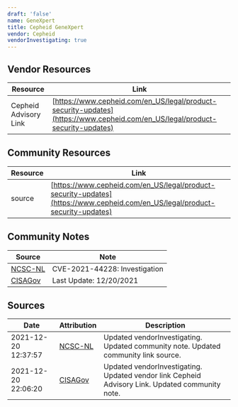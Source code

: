 ```yaml
---
draft: 'false'
name: GeneXpert
title: Cepheid GeneXpert
vendor: Cepheid
vendorInvestigating: true
---
```


## Vendor Resources
| Resource | Link |
| --- | --- |
| Cepheid Advisory Link | [https://www.cepheid.com/en_US/legal/product-security-updates](https://www.cepheid.com/en_US/legal/product-security-updates) |

## Community Resources
| Resource | Link |
| --- | --- |
| source | [https://www.cepheid.com/en_US/legal/product-security-updates](https://www.cepheid.com/en_US/legal/product-security-updates) |

## Community Notes
| Source | Note |
| --- | --- |
| [NCSC-NL](https://github.com/NCSC-NL/log4shell/blob/main/software/README.md) | CVE-2021-44228: Investigation </ul> |
| [CISAGov](https://raw.githubusercontent.com/cisagov/log4j-affected-db/develop/README.md) | Last Update: 12/20/2021 |

## Sources
| Date | Attribution | Description |
| --- | --- | --- |
| 2021-12-20 12:37:57 | [NCSC-NL](https://github.com/NCSC-NL/log4shell/blob/main/software/README.md) | Updated vendorInvestigating. Updated community note. Updated community link source.  |
| 2021-12-20 22:06:20 | [CISAGov](https://raw.githubusercontent.com/cisagov/log4j-affected-db/develop/README.md) | Updated vendorInvestigating. Updated vendor link Cepheid Advisory Link. Updated community note.  |
